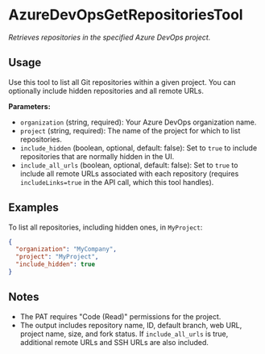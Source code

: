 ﻿# AzureDevOpsGetRepositoriesTool

*Retrieves repositories in the specified Azure DevOps project.*

## Usage

Use this tool to list all Git repositories within a given project. You can optionally include hidden repositories and all remote URLs.

**Parameters:**
-   `organization` (string, required): Your Azure DevOps organization name.
-   `project` (string, required): The name of the project for which to list repositories.
-   `include_hidden` (boolean, optional, default: false): Set to `true` to include repositories that are normally hidden in the UI.
-   `include_all_urls` (boolean, optional, default: false): Set to `true` to include all remote URLs associated with each repository (requires `includeLinks=true` in the API call, which this tool handles).

## Examples

To list all repositories, including hidden ones, in `MyProject`:

```json
{
  "organization": "MyCompany",
  "project": "MyProject",
  "include_hidden": true
}
```

## Notes

-   The PAT requires "Code (Read)" permissions for the project.
-   The output includes repository name, ID, default branch, web URL, project name, size, and fork status. If `include_all_urls` is true, additional remote URLs and SSH URLs are also included.